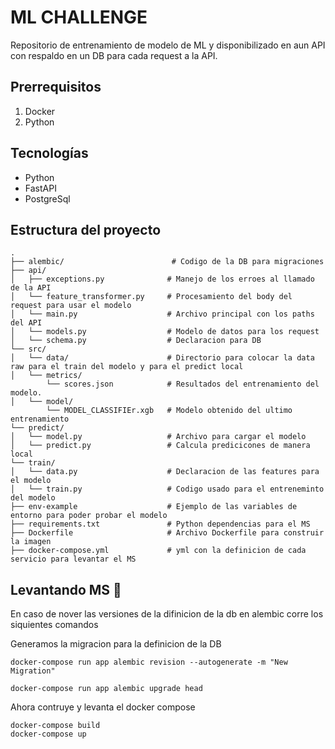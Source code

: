 # ML CHALLENGE

Repositorio de entrenamiento de modelo de ML y disponibilizado en aun API con respaldo en un DB para cada request a la API.


## Prerrequisitos

1. Docker
2. Python

## Tecnologías

* Python
* FastAPI
* PostgreSql

## Estructura del proyecto

```
.
├── alembic/                        # Codigo de la DB para migraciones  
├── api/                          
│   ├── exceptions.py              # Manejo de los erroes al llamado de la API 
│   └── feature_transformer.py     # Procesamiento del body del request para usar el modelo
│   └── main.py                    # Archivo principal con los paths del API
│   └── models.py                  # Modelo de datos para los request
│   └── schema.py                  # Declaracion para DB
└── src/    
│   └── data/                      # Directorio para colocar la data raw para el train del modelo y para el predict local
│   └── metrics/
        └── scores.json            # Resultados del entrenamiento del modelo.
│   └── model/
        └── MODEL_CLASSIFIEr.xgb   # Modelo obtenido del ultimo entrenamiento
└── predict/    
│   └── model.py                   # Archivo para cargar el modelo
│   └── predict.py                 # Calcula predicicones de manera local
└── train/    
│   └── data.py                    # Declaracion de las features para el modelo
│   └── train.py                   # Codigo usado para el entreneminto del modelo
├── env-example                    # Ejemplo de las variables de entorno para poder probar el modelo
├── requirements.txt               # Python dependencias para el MS
├── Dockerfile                     # Archivo Dockerfile para construir la imagen
├── docker-compose.yml             # yml con la definicion de cada servicio para levantar el MS

```



## Levantando MS 🚀
En caso de nover las versiones de la difinicion de la db en alembic corre los siquientes comandos

Generamos la migracion para la definicion de la DB
```
docker-compose run app alembic revision --autogenerate -m "New Migration"
```
```
docker-compose run app alembic upgrade head
```

Ahora contruye y levanta el docker compose

```
docker-compose build
docker-compose up
```

